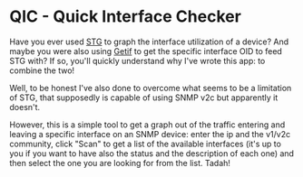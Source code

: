 # QIC - Quick Interface Checker

Have you ever used [STG](http://leonidvm.chat.ru/) to graph the interface utilization of a device? And maybe you were also using [Getif](http://www.wtcs.org/snmp4tpc/getif.htm) to get the specific interface OID to feed STG with? If so, you'll quickly understand why I've wrote this app: to combine the two!

Well, to be honest I've also done to overcome what seems to be a limitation of STG, that supposedly is capable of using SNMP v2c but apparently it doesn't.

However, this is a simple tool to get a graph out of the traffic entering and leaving a specific interface on an SNMP device: enter the ip and the v1/v2c community, click "Scan" to get a list of the available interfaces (it's up to you if you want to have also the status and the description of each one) and then select the one you are looking for from the list. Tadah!
